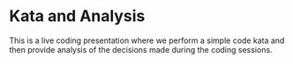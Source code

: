 # Kata and Analysis

This is a live coding presentation where we perform a simple code kata
and then provide analysis of the decisions made during the coding
sessions.
